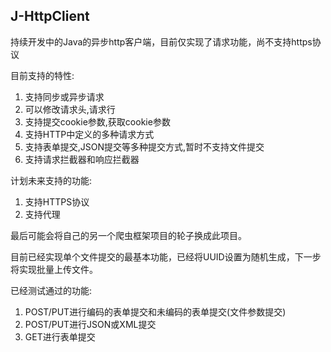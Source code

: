 ## J-HttpClient

持续开发中的Java的异步http客户端，目前仅实现了请求功能，尚不支持https协议

目前支持的特性:
1. 支持同步或异步请求
2. 可以修改请求头,请求行
3. 支持提交cookie参数,获取cookie参数
4. 支持HTTP中定义的多种请求方式
5. 支持表单提交,JSON提交等多种提交方式,暂时不支持文件提交
6. 支持请求拦截器和响应拦截器

计划未来支持的功能:
1. 支持HTTPS协议
2. 支持代理

最后可能会将自己的另一个爬虫框架项目的轮子换成此项目。

目前已经实现单个文件提交的最基本功能，已经将UUID设置为随机生成，下一步将实现批量上传文件。

已经测试通过的功能:
1. POST/PUT进行编码的表单提交和未编码的表单提交(文件参数提交)
2. POST/PUT进行JSON或XML提交
3. GET进行表单提交